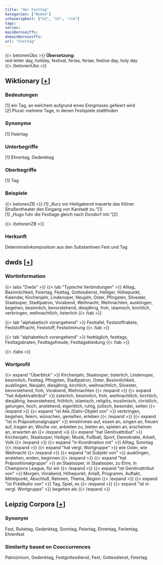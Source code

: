 ```yaml
---
title: "der Festtag"
kategorien: ["Nomen"]
schwierigkeit: ["k2", "h3", "r14"]
tags:
series:
mainDornseiffs:
domainDornseiffs:
url: "Festtag"
---
```


{{< betonenÜbs >}}
**Übersetzung:**  
red-letter day, holiday, festival, ferias, feriae, festive  day, holy  day  
{{< /betonenÜbs >}}

## Wiktionary [[+](https://de.wiktionary.org/wiki/Festtag)]

### Bedeutungen
[1] ein Tag, an welchem aufgrund eines Ereignisses gefeiert wird  
[2] Plural: mehrere Tage, in denen Festspiele stattfinden  

### Synonyme
[1] Feiertag  

### Unterbegriffe
[1] Ehrentag, Gedenktag  

### Oberbegriffe
[1] Tag  

### Beispiele
{{< betonenZB >}}
[1] „Kurz vor Heiligabend mauerte das Kölner Straßentheater den Eingang von Karstadt zu.“[1]  
[1] „Hugo fuhr die Festtage gleich nach Dondorf mit.“[2]  

{{< /betonenZB >}}
### Herkunft
Determinativkompositum aus den Substantiven Fest und Tag  



## dwds [[+](https://www.dwds.de/wb/Festtag)]

### Wortinformation
{{< tabs "Dwds" >}}
{{< tab "Typische Verbindungen" >}}
Alltag, Besinnlichkeit, Feiertag, Festtag, Gottesdienst, Heiliger, Höhepunkt, Kalender, Kirchenjahr, Lindenoper, Neujahr, Oster, Pfingsten, Silvester, Staatsoper, Stadtpatron, Vorabend, Weihnacht, Weihnachten, ausklingen, begehen, besinnlich, bevorstehend, diesjährig, froh, islamisch, kirchlich, verbringen, weihnachtlich, österlich
{{< /tab >}}

{{< tab "alphabetisch vorangehend" >}}
Festtafel, Feststoffrakete, Feststofffracht, Feststoff, Feststimmung
{{< /tab >}}

{{< tab "alphabetisch vorangehend" >}}
festtäglich, festtags, Festtagsbraten, Festtagsfreude, Festtagskleidung
{{< /tab >}}

{{< /tabs >}}

### Wortprofil
{{< expand "Überblick" >}} Kirchenjahr, Staatsoper, österlich, Lindenoper, besinnlich, Festtag, Pfingsten, Stadtpatron, Oster, Besinnlichkeit, ausklingen, Neujahr, diesjährig, kirchlich, weihnachtlich, Silvester, bevorstehend, froh, Vorabend, Weihnachten {{< /expand >}}
{{< expand "hat Adjektivattribut" >}} österlich, besinnlich, froh, weihnachtlich, kirchlich, diesjährig, bevorstehend, fröhlich, islamisch, religiös, muslimisch, christlich, gelungen, hoch, anstehend, eigentlich, ruhig, jüdisch, besonder, selten {{< /expand >}}
{{< expand "ist Akk./Dativ-Objekt von" >}} verbringen, begehen, feiern, wünschen, genießen, erleben {{< /expand >}}
{{< expand "ist in Präpositionalgruppe" >}} einstimmen auf, essen an, singen an, freuen auf, tragen an, Woche vor, anbieten zu, bieten an, spielen an, erscheinen an, erwarten an {{< /expand >}}
{{< expand "hat Genitivattribut" >}} Kirchenjahr, Staatsoper, Heiliger, Musik, Fußball, Sport, Demokratie, Arbeit, Volk {{< /expand >}}
{{< expand "in Koordination mit" >}} Alltag, Sonntag {{< /expand >}}
{{< expand "hat vergl. Wortgruppe" >}} wie Oster, wie Weihnacht {{< /expand >}}
{{< expand "ist Subjekt von" >}} ausklingen, anstehen, enden, beginnen {{< /expand >}}
{{< expand "hat Präpositionalgruppe" >}} an Staatsoper, in Staatsoper, zu Ehre, in Champions League, für wir {{< /expand >}}
{{< expand "ist Genitivattribut von" >}} Morgen, Vorabend, Höhepunkt, Anlaß, Programm, Auftakt, Mittelpunkt, Abschluß, Rahmen, Thema, Beginn {{< /expand >}}
{{< expand "ist Prädikativ von" >}} Tag, Spiel, es {{< /expand >}}
{{< expand "ist in vergl. Wortgruppe" >}} begehen als {{< /expand >}}

## Leipzig Corpora [[+](https://corpora.uni-leipzig.de/en/res?word=Festtag&corpusId=deu_newscrawl-public_2018)]


### Synonym
Fest, Ruhetag, Gedenktag, Sonntag, Feiertag, Ehrentag, Ferientag, Ehrenfest


### Similarity based on Cooccurrences
Patrozinium, Gedenktag, Festgottesdienst, Fest, Gottesdienst, Feiertag

